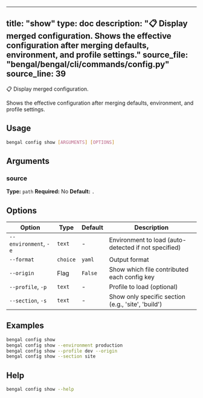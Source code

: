 
---
title: "show"
type: doc
description: "📋 Display merged configuration.  Shows the effective configuration after merging defaults, environment, and profile settings."
source_file: "bengal/bengal/cli/commands/config.py"
source_line: 39
---

📋 Display merged configuration.

Shows the effective configuration after merging defaults, environment,
and profile settings.


## Usage

```bash
bengal config show [ARGUMENTS] [OPTIONS]
```

## Arguments

### source

**Type:** `path`
**Required:** No
**Default:** `.`


## Options

| Option | Type | Default | Description |
|--------|------|---------|-------------|
| `--environment`, `-e` |`text` |- |Environment to load (auto-detected if not specified) |
| `--format` |`choice` |`yaml` |Output format |
| `--origin` |Flag |`False` |Show which file contributed each config key |
| `--profile`, `-p` |`text` |- |Profile to load (optional) |
| `--section`, `-s` |`text` |- |Show only specific section (e.g., 'site', 'build') |


## Examples

```bash
bengal config show
bengal config show --environment production
bengal config show --profile dev --origin
bengal config show --section site
```



## Help

```bash
bengal config show --help
```